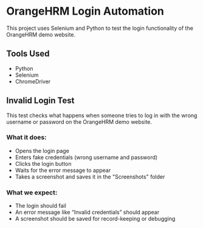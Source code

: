 # OrangeHRM Login Automation

This project uses Selenium and Python to test the login functionality of the OrangeHRM demo website.

## Tools Used
- Python
- Selenium
- ChromeDriver



## Invalid Login Test

This test checks what happens when someone tries to log in with the wrong username or password on the OrangeHRM demo website.

### What it does:
- Opens the login page
- Enters fake credentials (wrong username and password)
- Clicks the login button
- Waits for the error message to appear
- Takes a screenshot and saves it in the "Screenshots" folder

### What we expect:
- The login should fail
- An error message like “Invalid credentials” should appear
- A screenshot should be saved for record-keeping or debugging


